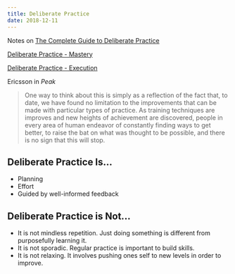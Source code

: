 ```yaml
---
title: Deliberate Practice
date: 2018-12-11
---
```


Notes on [The Complete Guide to Deliberate Practice](https://betterhumans.coach.me/the-complete-guide-to-deliberate-practice-3a70319be3af)

[Deliberate Practice - Mastery](deliberate_practice_mastery)

[Deliberate Practice - Execution](deliberate_practice_execution)

Ericsson in _Peak_
> One way to think about this is simply as a reflection of the fact that, to date, we have found no limitation to the improvements that can be made with particular	types of practice. As training techniques are improves and new heights of achievement are discovered, people in every area of human endeavor of constantly finding ways to get better, to raise the bat on what was thought to be possible, and there is no sign that this will stop.


## Deliberate Practice Is...

* Planning
* Effort
* Guided by well-informed feedback

## Deliberate Practice is Not...

* It is not mindless repetition. Just doing something is different from purposefully learning it.
* It is not sporadic. Regular practice is important to build skills.
* It is not relaxing. It involves pushing ones self to new levels in order to improve.
